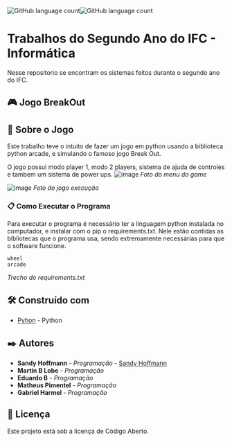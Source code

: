  <img alt="GitHub language count" src="https://img.shields.io/badge/python-v3.7-purple"><img alt="GitHub language count" src="https://img.shields.io/badge/Code-Open%20Source-purple">
<h1>Trabalhos do Segundo Ano do IFC - Informática</h1>

Nesse repositorio se encontram os sistemas feitos durante o segundo ano do IFC.

<h2>🎮 Jogo BreakOut</h2>

## 🚀 Sobre o Jogo

Este trabalho teve o intuito de fazer um jogo em python usando a biblioteca python arcade, e simulando o famoso jogo Break Out.

O jogo possui modo player 1, modo 2 players, sistema de ajuda de controles e tambem um sistema de power ups.
![image](https://user-images.githubusercontent.com/60969091/111729962-0d305f80-884f-11eb-8ae3-164d14360aa4.png)
<i>Foto do menu do game</i>

![image](https://user-images.githubusercontent.com/60969091/111730033-3fda5800-884f-11eb-8de5-869d0f307b42.png)
<i>Foto do jogo execução</i>

### 📋 Como Executar o Programa

Para executar o programa é necessário ter a linguagem python instalada no computador, e instalar com o pip o requirements.txt.
Nele estão contidas as bibliotecas que o programa usa, sendo extremamente necessárias para que o software funcione.

```
wheel
arcade

```
<i>Trecho do requirements.txt</i>


## 🛠️ Construído com

* [Pyhon](https://www.python.org/) - Python

## ✒️ Autores

* **Sandy Hoffmann** - *Programação* - [Sandy Hoffmann](https://github.com/SandyHoffmann)
* **Martin B Lobe** - *Programação*
* **Eduardo B** - *Programação*
* **Matheus Pimentel** - *Programação*
* **Gabriel Harmel** - *Programação*
## 📄 Licença

Este projeto está sob a licença de Código Aberto.

